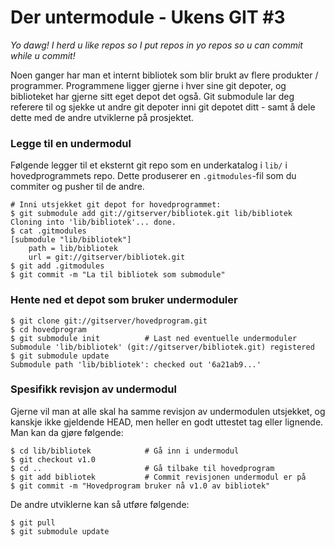 # Der untermodule - Ukens GIT #3

_Yo dawg! I herd u like repos so I put repos in yo repos so u can commit while u commit!_

Noen ganger har man et internt bibliotek som blir brukt av flere produkter / programmer. Programmene ligger gjerne i hver sine git depoter, og biblioteket har gjerne sitt eget depot det også. Git submodule lar deg referere til og sjekke ut andre git depoter inni git depotet ditt - samt å dele dette med de andre utviklerne på prosjektet.

### Legge til en undermodul

Følgende legger til et eksternt git repo som en underkatalog i `lib/` i hovedprogrammets repo. Dette produserer en `.gitmodules`-fil som du commiter og pusher til de andre.

	# Inni utsjekket git depot for hovedprogrammet:
	$ git submodule add git://gitserver/bibliotek.git lib/bibliotek
	Cloning into 'lib/bibliotek'... done.
	$ cat .gitmodules
	[submodule "lib/bibliotek"]
		path = lib/bibliotek
		url = git://gitserver/bibliotek.git
	$ git add .gitmodules
	$ git commit -m "La til bibliotek som submodule"

### Hente ned et depot som bruker undermoduler

	$ git clone git://gitserver/hovedprogram.git
	$ cd hovedprogram
	$ git submodule init          # Last ned eventuelle undermoduler
	Submodule 'lib/bibliotek' (git://gitserver/bibliotek.git) registered
	$ git submodule update
	Submodule path 'lib/bibliotek': checked out '6a21ab9...'

### Spesifikk revisjon av undermodul

Gjerne vil man at alle skal ha samme revisjon av undermodulen utsjekket, og kanskje ikke gjeldende HEAD, men heller en godt uttestet tag eller lignende. Man kan da gjøre følgende:

	$ cd lib/bibliotek            # Gå inn i undermodul
	$ git checkout v1.0
	$ cd ..                       # Gå tilbake til hovedprogram
	$ git add bibliotek           # Commit revisjonen undermodul er på
	$ git commit -m "Hovedprogram bruker nå v1.0 av bibliotek"

De andre utviklerne kan så utføre følgende:

	$ git pull
	$ git submodule update

